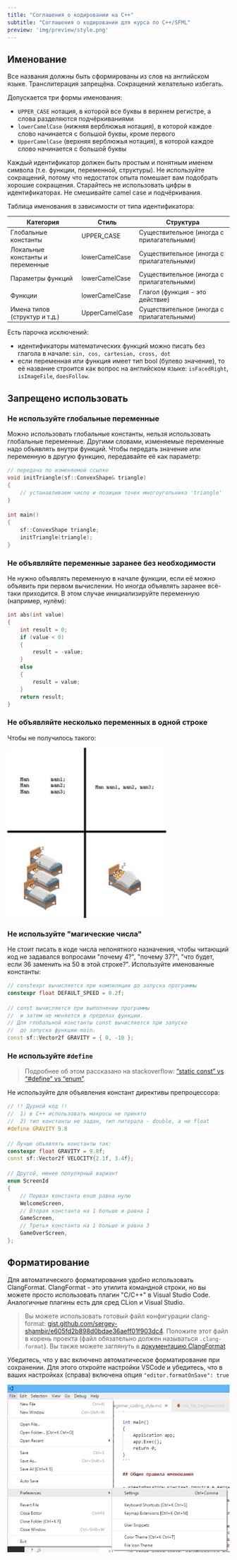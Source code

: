 ```yaml
---
title: "Соглашения о кодировании на C++"
subtitle: "Соглашения о кодировании для курса по C++/SFML"
preview: 'img/preview/style.png'
---
```


## Именование

Все названия должны быть сформированы из слов на английском языке. Транслитерация запрещёна. Сокращений желательно избегать.

Допускается три формы именования:

- `UPPER_CASE` нотация, в которой все буквы в верхнем регистре, а слова разделяются подчёркиваниями
- `lowerCamelCase` (нижняя верблюжья нотация), в которой каждое слово начинается с большой буквы, кроме первого
- `UpperCamelCase` (верхняя верблюжья нотация), в которой каждое слово начинается с большой буквы

Каждый идентификатор должен быть простым и понятным именем символа (т.е. функции, переменной, структуры). Не используйте сокращений, потому что недостаток опыта помешает вам подобрать хорошие сокращения. Старайтесь не использовать цифры в идентификаторах. Не смешивайте camel case и подчёркивания.

Таблица именования в зависимости от типа идентификатора:

| Категория                        | Стиль          | Структура                                  |
|----------------------------------|----------------|--------------------------------------------|
| Глобальные константы             | UPPER_CASE     | Существительное (иногда с прилагательными) |
| Локальные константы и переменные | lowerCamelCase | Существительное (иногда с прилагательными) |
| Параметры функций                | lowerCamelCase | Существительное (иногда с прилагательными) |
| Функции                          | lowerCamelCase | Глагол (функция - это действие)            |
| Имена типов (структур и т.д.)    | UpperCamelCase | Существительное (иногда с прилагательными) |

Есть парочка исключений:

- идентификаторы математических функций можно писать без глагола в начале: `sin, cos, cartesian, cross, dot`
- если переменная или функция имеет тип bool (булево значение), то её название строится как вопрос на английском языке: `isFacedRight`, `isImageFile`, `doesFollow`.

## Запрещено использовать

### Не используйте глобальные переменные

Можно использовать глобальные константы, нельзя использовать глобальные переменные. Другими словами, изменяемые переменные надо объявлять внутри функций. Чтобы передать значение или переменную в другую функцию, передавайте её как параметр:

```cpp
// передача по изменяемой ссылке
void initTriangle(sf::ConvexShape& triangle)
{
    // устанавливаем число и позиции точек многоугольника 'triangle'
}

int main()
{
    sf::ConvexShape triangle;
    initTriangle(triangle);
}
```

### Не объявляйте переменные заранее без необходимости

Не нужно объявлять переменную в начале функции, если её можно объявить при первом вычислении. Но иногда объявлять заранее всё-таки приходится. В этом случае инициализируйте переменную (например, нулём):

```cpp
int abs(int value)
{
    int result = 0;
    if (value < 0)
    {
        result = -value;
    }
    else
    {
        result = value;
    }
    return result;
}
```

### Не объявляйте несколько переменных в одной строке

Чтобы не получилось такого:

![Иллюстрация](img/fig/variables-in-bed.jpg)

### Не используйте "магические числа"

Не стоит писать в коде числа непонятного назначения, чтобы читающий код не задавался вопросами "почему 4?", "почему 37?", "что будет, если 36 заменить на 50 в этой строке?". Используйте именованные константы:

```cpp
// constexpr вычисляется при компиляции до запуска программы
constexpr float DEFAULT_SPEED = 0.2f;

// const вычисляется при выполнении программы
//  и затем не меняется в пределах функции.
// Для глобальной константы const вычисляется при запуске
//  до запуска функции main.
const sf::Vector2f GRAVITY = { 0, -10 };
```

### Не используйте `#define`

>Подробнее об этом рассказано на stackoverflow: [“static const” vs “#define” vs “enum”](https://stackoverflow.com/questions/1674032/).

Не используйте для объявления констант директивы препроцессора:

```cpp
// !! Дурной код !!
//  1) в C++ использовать макросы не принято
//  2) тип константы не задан, тип литерала - double, а не float
#define GRAVITY 9.8

// Лучше объявлять константы так:
constexpr float GRAVITY = 9.8f;
const sf::Vector2f VELOCITY{2.1f, 3.4f};

// Другой, менее популярный вариант
enum ScreenId
{
    // Первая константа enum равна нулю
    WelcomeScreen,
    // Вторая константа на 1 больше и равна 1
    GameScreen,
    // Третья константа на 1 больше и равна 3
    GameOverScreen,
};
```

## Форматирование

Для автоматического форматирования удобно использовать ClangFormat. ClangFormat - это утилита командной строки, но вы можете просто использовать плагин "C/C++" в Visual Studio Code. Аналогичные плагины есть для сред CLion и Visual Studio.

> Вы можете использовать готовый файл конфигурации clang-format: [gist.github.com/sergey-shambir/e605fd2b898d0bdae36aeff01f903dc4](https://gist.github.com/sergey-shambir/e605fd2b898d0bdae36aeff01f903dc4). Положите этот файл в корень проекта (файл обязательно должен называться `.clang-format`). Вы также можете заглянуть в [документацию ClangFormat](https://clang.llvm.org/docs/ClangFormat.html)

Убедитесь, что у вас включено автоматическое форматирование при сохранении. Для этого откройте настройки VSCode и убедитесь, что в ваших настройках (справа) включена опция `"editor.formatOnSave": true`

![Скриншот](img/ui/vscode_settings.png)
